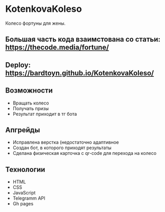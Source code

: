# KotenkovaKoleso
Колесо фортуны для жены.
## Большая часть кода взаимстована со статьи: https://thecode.media/fortune/
## Deploy: https://bardtoyn.github.io/KotenkovaKoleso/
## Возможности
- Вращать колесо
- Получать призы
- Результат приходит в тг бота
## Апгрейды
- Исправлена верстка (недостаточно адаптивное
- Создан бот, в которого приходят результаты
- Сделана физическая карточка с qr-code для перехода на колесо
## Технологии
- HTML
- CSS
- JavaScript
- Telegramm API
- Gh pages
